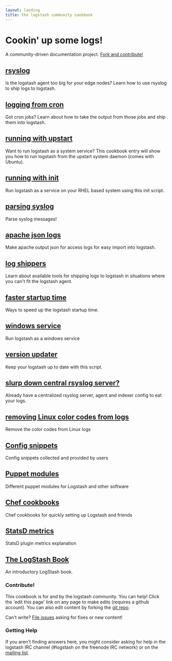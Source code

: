 ```yaml
---
layout: landing
title: the logstash community cookbook
---
```


# Cookin' up some logs!

A community-driven documentation project. [Fork and contribute!](https://github.com/logstash/cookbook)

## [rsyslog](recipes/rsyslog-agent/)

Is the logstash agent too big for your edge nodes? Learn how to use rsyslog to ship logs to logstash.

## [logging from cron](recipes/log-from-cron//)

Got cron jobs? Learn about how to take the output from those jobs and ship them into logstash.

## [running with upstart](recipes/using-upstart/)

Want to run logstash as a system service? This cookbook entry will show you how
to run logstash from the upstart system daemon (comes with Ubuntu).

## [running with init](recipes/using-init/)

Run logstash as a service on your RHEL based system using this init script.

## [parsing syslog](recipes/syslog-pri)

Parse syslog messages!

## [apache json logs](recipes/apache-json-logs/)

Make apache output json for access logs for easy import into logstash.

## [log shippers](recipes/log-shippers/)

Learn about available tools for shipping logs to logstash in situations where
you can't fit the logstash agent.

## [faster startup time](recipes/faster-startup-time/)

Ways to speed up the logstash startup time.

## [windows service](recipes/windows-service/)

Run logstash as a windows service

## [version updater](recipes/version-updater/)

Keep your logstash up to date with this script.

## [slurp down central rsyslog server?](recipes/central-syslog/)

Already have a centralized rsyslog server,  agent and indexer config to eat your logs.

## [removing Linux color codes from logs](recipes/color-codes/)

Remove the color codes from Linux logs

## [Config snippets](recipes/config-snippets/)

Config snippets collected and provided by users

## [Puppet modules](recipes/puppet-modules/)

Different puppet modules for Logstash and other software

## [Chef cookbooks](recipes/chef-cookbook/)

Chef cookbooks for quickly setting up Logstash and friends

## [ StatsD metrics ](recipes/statsd-metrics/)

StatsD plugin metrics explanation


## [The LogStash Book](http://www.logstashbook.com)

An introductory LogStash book.

### Contribute!

This cookbook is for and by the logstash community. You can help! Click the
'edit this page' link on any page to make edits (requires a github account). You can also
edit content by forking the [git repo](https://github.com/logstash/cookbook).

Can't write? [File issues](https://github.com/logstash/cookbook/issues) asking
for fixes or new content!

### Getting Help

If you aren't finding answers here, you might consider asking for help
in the logstash IRC channel (#logstash on the freenode IRC network) or on the
[mailing list](http://groups.google.com/group/logstash-users).
